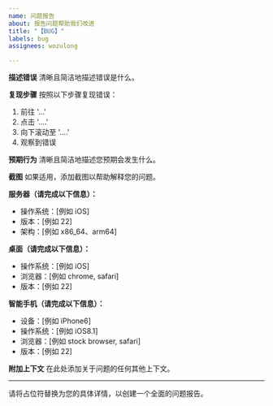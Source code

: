 ```yaml
---
name: 问题报告
about: 报告问题帮助我们改进
title: "【BUG】"
labels: bug
assignees: wozulong

---
```


**描述错误**
清晰且简洁地描述错误是什么。

**复现步骤**
按照以下步骤复现错误：
1. 前往 '...'
2. 点击 '....'
3. 向下滚动至 '....'
4. 观察到错误

**预期行为**
清晰且简洁地描述您预期会发生什么。

**截图**
如果适用，添加截图以帮助解释您的问题。

**服务器（请完成以下信息）：**
 - 操作系统：[例如 iOS]
 - 版本：[例如 22]
 - 架构：[例如 x86_64、arm64]

**桌面（请完成以下信息）：**
 - 操作系统：[例如 iOS]
 - 浏览器：[例如 chrome, safari]
 - 版本：[例如 22]

**智能手机（请完成以下信息）：**
 - 设备：[例如 iPhone6]
 - 操作系统：[例如 iOS8.1]
 - 浏览器：[例如 stock browser, safari]
 - 版本：[例如 22]

**附加上下文**
在此处添加关于问题的任何其他上下文。

---

请将占位符替换为您的具体详情，以创建一个全面的问题报告。
